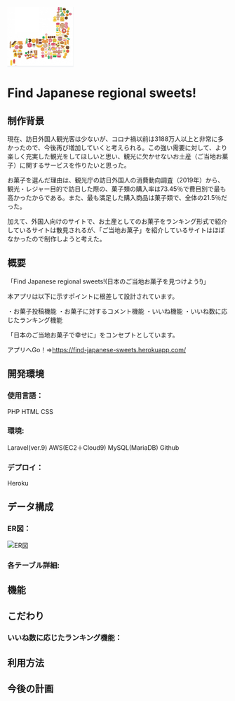  ![logo](logo.png)

<p align="center">

</p>

# Find Japanese regional sweets!

## 制作背景
現在、訪日外国人観光客は少ないが、コロナ禍以前は3188万人以上と非常に多かったので、今後再び増加していくと考えられる。この強い需要に対して、より楽しく充実した観光をしてほしいと思い、観光に欠かせないお土産（ご当地お菓子）に関するサービスを作りたいと思った。

お菓子を選んだ理由は、観光庁の訪日外国人の消費動向調査（2019年）から、観光・レジャー目的で訪日した際の、菓子類の購入率は73.45％で費目別で最も高かったからである。また、最も満足した購入商品は菓子類で、全体の21.5％だった。

加えて、外国人向けのサイトで、お土産としてのお菓子をランキング形式で紹介しているサイトは散見されるが、「ご当地お菓子」を紹介しているサイトはほぼなかったので制作しようと考えた。

## 概要
「Find Japanese regional sweets!(日本のご当地お菓子を見つけよう!)」

本アプリは以下に示すポイントに根差して設計されています。

・お菓子投稿機能
・お菓子に対するコメント機能
・いいね機能
・いいね数に応じたランキング機能

「日本のご当地お菓子で幸せに」をコンセプトとしています。


アプリへGo！⇒https://find-japanese-sweets.herokuapp.com/

## 開発環境
### 使用言語：
PHP
HTML
CSS

### 環境:
Laravel(ver.9)
AWS(EC2＋Cloud9)
MySQL(MariaDB)
Github

### デプロイ：
Heroku

## データ構成
### ER図：
 ![ER図](ER図.png)

### 各テーブル詳細:

## 機能

## こだわり

### いいね数に応じたランキング機能：

## 利用方法

## 今後の計画


